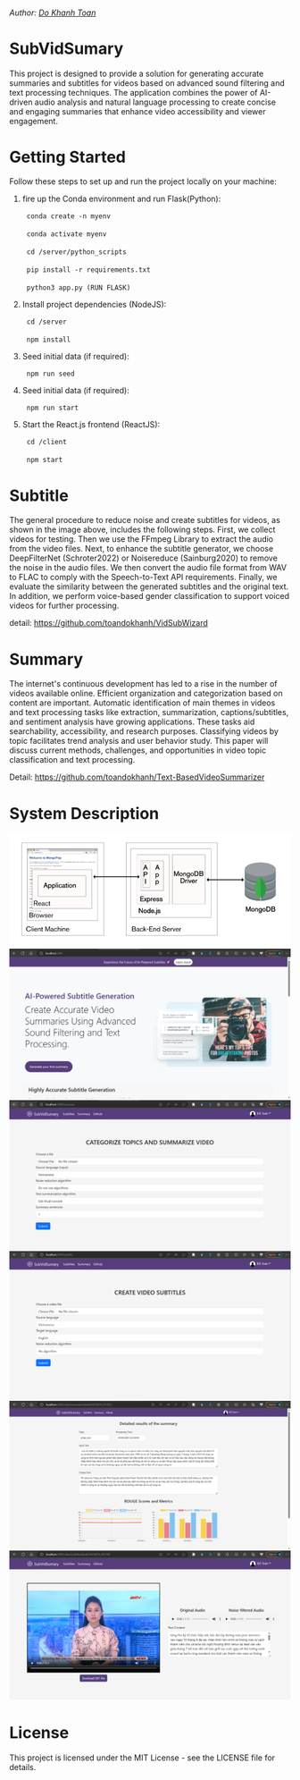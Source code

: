 <h6 align="left">Author: <a href="https://github.com/toandokhanh">Do Khanh Toan<a/> </h6>

# SubVidSumary
This project is designed to provide a solution for generating accurate summaries and subtitles for videos based on advanced sound filtering and text processing techniques. The application combines the power of AI-driven audio analysis and natural language processing to create concise and engaging summaries that enhance video accessibility and viewer engagement.
# Getting Started
Follow these steps to set up and run the project locally on your machine:
1. fire up the Conda environment and run Flask(Python):

        conda create -n myenv

        conda activate myenv

        cd /server/python_scripts

        pip install -r requirements.txt

        python3 app.py (RUN FLASK)

2. Install project dependencies (NodeJS):
        
        cd /server

        npm install

        
3. Seed initial data (if required):

        npm run seed


4. Seed initial data (if required):
        
        npm run start

5. Start the React.js frontend (ReactJS):

        cd /client

        npm start

# Subtitle 
The general procedure to reduce noise and create subtitles for videos, as shown in the image above, includes the following steps. First, we collect videos for testing. Then we use the FFmpeg Library to extract the audio from the video files. Next, to enhance the subtitle generator, we choose DeepFilterNet (Schroter2022) or Noisereduce (Sainburg2020) to remove the noise in the audio files. We then convert the audio file format from WAV to FLAC to comply with the Speech-to-Text API requirements. Finally, we evaluate the similarity between the generated subtitles and the original text. In addition, we perform voice-based gender classification to support voiced videos for further processing.

detail: https://github.com/toandokhanh/VidSubWizard
# Summary
The internet's continuous development has led to a rise in the number of videos available online. Efficient organization and categorization based on content are important. Automatic identification of main themes in videos and text processing tasks like extraction, summarization, captions/subtitles, and sentiment analysis have growing applications. These tasks aid searchability, accessibility, and research purposes. Classifying videos by topic facilitates trend analysis and user behavior study. This paper will discuss current methods, challenges, and opportunities in video topic classification and text processing.

Detail: https://github.com/toandokhanh/Text-BasedVideoSummarizer


# System Description
![Alt text](image/image.png)
![Alt text](image/image-1.png)
![Alt text](image/image-2.png)
![Alt text](image/image-3.png)
![Alt text](image/image-4.png)
![Alt text](image/image-5.png)
# License
This project is licensed under the MIT License - see the LICENSE file for details.

